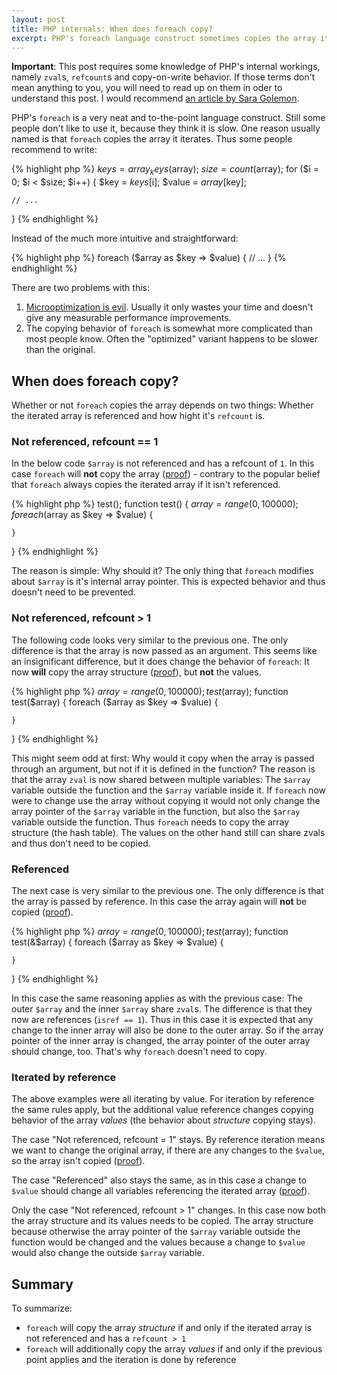 ```yaml
---
layout: post
title: PHP internals: When does foreach copy?
excerpt: PHP's foreach language construct sometimes copies the array it iterates and sometimes does not. This post analyzes when and why this happens.
---
```

**Important**: This post requires some knowledge of PHP's internal workings, namely `zval`s,
`refcount`s and copy-on-write behavior. If those terms don't mean anything to you, you will need to
read up on them in oder to understand this post. I would recommend [an article by Sara Golemon][0].

PHP's `foreach` is a very neat and to-the-point language construct. Still some people don't like to
use it, because they think it is slow. One reason usually named is that `foreach` copies the array
it iterates. Thus some people recommend to write:

{% highlight php %}
$keys = array_keys($array);
$size = count($array);
for ($i = 0; $i < $size; $i++) {
    $key   = $keys[$i];
    $value = $array[$key];

    // ...
}
{% endhighlight %}

Instead of the much more intuitive and straightforward:

{% highlight php %}
foreach ($array as $key => $value) {
    // ...
}
{% endhighlight %}

There are two problems with this:

 1. [Microoptimization is evil][1]. Usually it only wastes your time and doesn't give any measurable
    performance improvements.
 2. The copying behavior of `foreach` is somewhat more complicated than most people know. Often the
    "optimized" variant happens to be slower than the original.

When does foreach copy?
-----------------------

Whether or not `foreach` copies the array depends on two things: Whether the iterated array is
referenced and how hight it's `refcount` is.

### Not referenced, refcount == 1

In the below code `$array` is not referenced and has a refcount of `1`. In this case `foreach` will
**not** copy the array ([proof][2]) - contrary to the popular belief that `foreach` always copies
the iterated array if it isn't referenced.

{% highlight php %}
test();
function test() {
    $array = range(0, 100000);
    foreach ($array as $key => $value) {

    }
}
{% endhighlight %}

The reason is simple: Why should it? The only thing that `foreach` modifies about `$array` is it's
internal array pointer. This is expected behavior and thus doesn't need to be prevented.

### Not referenced, refcount > 1

The following code looks very similar to the previous one. The only difference is that the array is
now passed as an argument. This seems like an insignificant difference, but it does change the
behavior of `foreach`: It now **will** copy the array structure ([proof][3]), but **not** the values.

{% highlight php %}
$array = range(0, 100000);
test($array);
function test($array) {
    foreach ($array as $key => $value) {

    }
}
{% endhighlight %}

This might seem odd at first: Why would it copy when the array is passed through an argument, but
not if it is defined in the function? The reason is that the array `zval` is now shared between
multiple variables: The `$array` variable outside the function and the `$array` variable inside it.
If `foreach` now were to change use the array without copying it would not only change the array pointer
of the `$array` variable in the function, but also the `$array` variable outside the function. Thus
`foreach` needs to copy the array structure (the hash table). The values on the other hand still can
share zvals and thus don't need to be copied.

### Referenced

The next case is very similar to the previous one. The only difference is that the array is passed
by reference. In this case the array again will **not** be copied ([proof][4]).

{% highlight php %}
$array = range(0, 100000);
test($array);
function test(&$array) {
    foreach ($array as $key => $value) {

    }
}
{% endhighlight %}

In this case the same reasoning applies as with the previous case: The outer `$array` and the inner
`$array` share `zval`s. The difference is that they now are references (`isref == 1`). Thus in this
case it is expected that any change to the inner array will also be done to the outer array. So if
the array pointer of the inner array is changed, the array pointer of the outer array should change,
too. That's why `foreach` doesn't need to copy.

### Iterated by reference

The above examples were all iterating by value. For iteration by reference the same rules apply, but
the additional value reference changes copying behavior of the array *values* (the behavior about
*structure* copying stays).

The case "Not referenced, refcount = 1" stays. By reference iteration means we want to change the
original array, if there are any changes to the `$value`, so the array isn't copied ([proof][5]).

The case "Referenced" also stays the same, as in this case a change to `$value` should change all
variables referencing the iterated array ([proof][6]).

Only the case "Not referenced, refcount > 1" changes. In this case now both the array structure and
its values needs to be copied. The array structure because otherwise the array pointer of the
`$array` variable outside the function would be changed and the values because a change to `$value`
would also change the outside `$array` variable.

Summary
-------

To summarize:

 * `foreach` will copy the array *structure* if and only if the iterated array is not referenced and
   has a `refcount > 1`
 * `foreach` will additionally copy the array *values* if and only if the previous point applies and
   the iteration is done by reference


 [0]: http://blog.golemon.com/2007/01/youre-being-lied-to.html
 [1]: http://blog.ircmaxell.com/2011/08/on-optimization-in-php.html
 [2]: http://codepad.viper-7.com/MFNrmk
 [3]: http://codepad.viper-7.com/mixX1H
 [4]: http://codepad.viper-7.com/9bKciB
 [5]: http://codepad.viper-7.com/VkqVQ1
 [6]: http://codepad.viper-7.com/qKMkDo
 [7]: http://codepad.viper-7.com/O584we